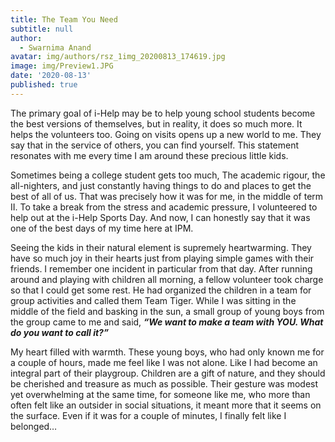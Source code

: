 ```yaml
---
title: The Team You Need
subtitle: null
author:
  - Swarnima Anand
avatar: img/authors/rsz_1img_20200813_174619.jpg
image: img/Preview1.JPG
date: '2020-08-13'
published: true
---
```

> 


The primary goal of i-Help may be to help young school students become the best versions of themselves, but in reality, it does so much more. It helps the volunteers too. Going on visits opens up a new world to me.  They say that in the service of others, you can find yourself. This statement resonates with me every time I am around these precious little kids.

Sometimes being a college student gets too much, The academic rigour, the all-nighters, and just constantly having things to do and places to get the best of all of us. That was precisely how it was for me, in the middle of term II. To take a break from the stress and academic pressure, I volunteered to help out at the i-Help Sports Day. And now, I can honestly say that it was one of the best days of my time here at IPM.

Seeing the kids in their natural element is supremely heartwarming. They have so much joy in their hearts just from playing simple games with their friends. I remember one incident in particular from that day. After running around and playing with children all morning, a fellow volunteer took charge so that I could get some rest. He had organized the children in a team for group activities and called them Team Tiger. While I was sitting in the middle of the field and basking in the sun, a small group of young boys from the group came to me and said, _**“We want to make a team with YOU. What do you want to call it?”**_

My heart filled with warmth. These young boys, who had only known me for a couple of hours, made me feel like I was not alone. Like I had become an integral part of their playgroup. Children are a gift of nature, and they should be cherished and treasure as much as possible. Their gesture was modest yet overwhelming at the same time, for someone like me, who more than often felt like an outsider in social situations, it meant more that it seems on the surface. Even if it was for a couple of minutes, I finally felt like I belonged…
